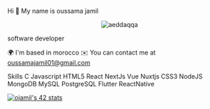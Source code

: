 Hi 👋 My name is oussama jamil

<p align="center"> <img src="https://komarev.com/ghpvc/?username=aeddaqqa&label=Profile%20views&color=0e75b6&style=flat" alt="aeddaqqa" /> </p>
software developer



🌍  I'm based in morocco
✉️  You can contact me at oussamajamil01@gmail.com


Skills
C Javascript  HTML5 React NextJs Vue Nuxtjs CSS3 NodeJS MongoDB MySQL PostgreSQL Flutter ReactNative



[![ojamil's 42 stats](https://badge.mediaplus.ma/greenbinary/ojamil)](https://github.com/oakoudad/badge42)
